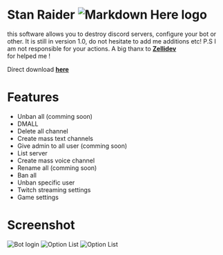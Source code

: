 # Stan Raider ![Markdown Here logo](https://cdn.discordapp.com/attachments/698652175882125405/726843684083204156/T-3Fo_stan-ConvertImage.png) 

this software allows you to destroy discord servers, configure your bot or other. It is still in version 1.0, do not hesitate to add me additions etc! P.S I am not responsible for your actions. A big thanx to [**Zellidev**](http://github.com/Zellidev)<br> for helped me ! 

Direct download [**here**](https://github.com/Stanley-GF/Discord-Raider/releases/download/1.0/Stan.Raider.zip)<br> 

# Features 

- Unban all (comming soon)
- DMALL
- Delete all channel
- Create mass text channels
- Give admin to all user (comming soon)
- List server 
- Create mass voice channel
- Rename all (comming soon)
- Ban all
- Unban specific user
- Twitch streaming settings
- Game settings

# Screenshot
![Bot login](https://cdn.discordapp.com/attachments/698652175882125405/726844123650457630/unknown.png)
![Option List](https://cdn.discordapp.com/attachments/698652175882125405/726844291829334016/unknown.png)
![Option List](https://media.discordapp.net/attachments/698652175882125405/726844502454829116/unknown.png?width=222&height=677)

